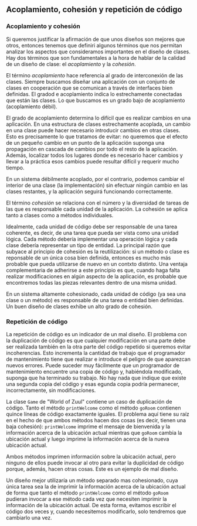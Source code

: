 ## Acoplamiento, cohesión y repetición de código

### Acoplamiento y cohesión

Si queremos justificar la afirmación de que unos diseños son mejores que otros, entonces tenemos que definiri algunos términos que nos permitan analizar los aspectos que consideramos importantes en el diseño de clases. Hay dos términos que son fundamentales a la hora de hablar de la calidad de un diseño de clase: el _acoplamiento_ y la _cohesión_.

El término _acoplamiento_ hace referencia al grado de interconexión de las clases. Siempre buscamos diseñar una aplicación con un conjunto de clases en cooperación que se comunican a través de interfaces bien definidas. El gradod e acoplamiento indica lo estrechamente conectadas que están las clases. Lo que buscamos es un grado bajo de acoplamiento (acoplamiento débil).

El grado de acoplamiento determina lo difícil que es realizar cambios en una aplicación. En una estructura de clases estrechamente acoplada, un cambio en una clase puede hacer necesario introducir cambios en otras clases. Esto es precisamente lo que tratamos de evitar: no queremos que el efecto de un pequeño cambio en un punto de la aplicación suponga una propagación en cascada de cambios por todo el resto de la aplicación. Además, localizar todos los lugares donde es necesario hacer cambios y llevar a la práctica esos cambios puede resultar difícil y requerir mucho tiempo.

En un sistema débilmente acoplado, por el contrario, podemos cambiar el interior de una clase (la implementación) sin efectuar ningún cambio en las clases restantes, y la aplicación seguirá funcionando correctamente.

El término _cohesión_ se relaciona con el número y la diversidad de tareas de las que es responsable cada unidad de la aplicación. La cohesión se aplica tanto a clases como a métodos individuales.

Idealmente, cada unidad de código debe ser responsable de una tarea coherente, es decir, de una tarea que pueda ser vista como una unidad lógica. Cada método debería implementar una operación lógica y cada clase debería representar un tipo de entidad. La principal razón que subyace al principio de cohesión es la reutilización: si un método o clase es reponsable de un única cosa bien definida, entonces es mucho más probable que pueda utilizarse de nuevo en un contxto distinto. Una ventaja complementaria de adherirse a este principio es que, cuando haga falta realizar modificaciones en algún aspecto de la aplicación, es probable que encontremos todas las piezas relevantes dentro de una misma unidad.

En un sistema altamente cohesionado, cada unidad de código (ya sea una clase o un método) es responsable de una tarea o entidad bien definidas. Un buen diseño de clases exhibe un alto grado de cohesión.



### Repetición de código

La repetición de código es un indicador de un mal diseño. El problema con la duplicación de código es que cualquier modificación en una parte debe ser realizada también en la otra parte del código repetido si queremos evitar incoherencias. Esto incrementa la cantidad de trabajo que el programador de mantenimiento tiene que realizar e introduce el peligro de que aparezcan nuevos errores. Puede suceder muy fácilmente que un programador de mantenimiento encuentre una copia de código y, habiéndola modificado, suponga que ha terminado su trabajo. No hay nada que indique que existe una segunda copia del código y esas egunda copia podría permanecer, incorrectamente, sin modificaciones.

La clase `Game` de "World of Zuul" contiene un caso de duplicación de código. Tanto el método `printWelcome` como el método `goRoom` contienen quince líneas de código exactamente iguales. El problema aquí tiene su raíz en el hecho de que ambos métodos hacen dos cosas (es decir, tienen una baja cohesión): `printWelcome` imprime el mensaje de bienvenida y la información acerca de la ubicación actual mientras que `goRoom` cambia la ubicación actual y luego imprime la información acerca de la nueva ubicación actual.

Ambos métodos imprimen información sobre la ubicación actual, pero ninguno de ellos puede invocar al otro para evitar la duplicidad de código porque, además, hacen otras cosas. Este es un ejemplo de mal diseño.

Un diseño mejor utilizaría un método separado mas cohesionado, cuya única tarea sea la de imprimir la información acerca de la ubicación actual de forma que tanto el método `printWelcome` como el método `goRoom` pudieran invocar a ese método cada vez que necesiten imprimir la información de la ubicación actual. De esta forma, evitamos escribir el código dos veces y, cuando necesitemos modificarlo, solo tendremos que cambiarlo una vez.
